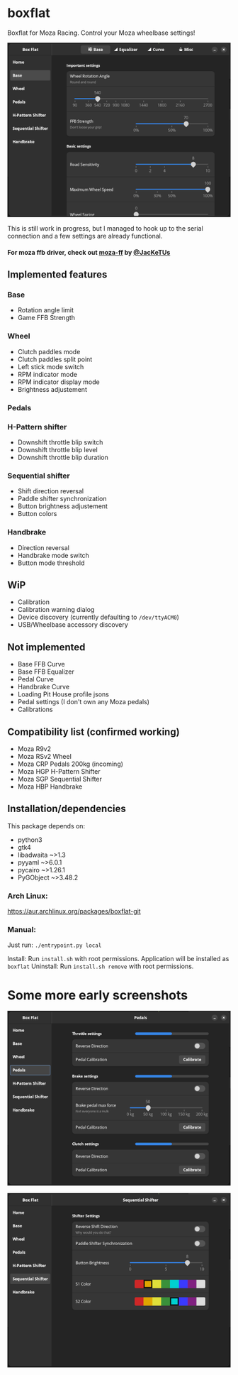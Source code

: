 # boxflat
Boxflat for Moza Racing. Control your Moza wheelbase settings!

![Base panel](./screens/base.png)

This is still work in progress, but I managed to hook up to the serial connection and a few settings are already functional.

#### For moza ffb driver, check out [moza-ff](https://github.com/JacKeTUs/moza-ff) by [@JacKeTUs](https://github.com/JacKeTUs)

## Implemented features
### Base
- Rotation angle limit
- Game FFB Strength

### Wheel
- Clutch paddles mode
- Clutch paddles split point
- Left stick mode switch
- RPM indicator mode
- RPM indicator display mode
- Brightness adjustement

### Pedals

### H-Pattern shifter
- Downshift throttle blip switch
- Downshift throttle blip level
- Downshift throttle blip duration

### Sequential shifter
- Shift direction reversal
- Paddle shifter synchronization
- Button brightness adjustement
- Button colors

### Handbrake
- Direction reversal
- Handbrake mode switch
- Button mode threshold

## WiP
- Calibration
- Calibration warning dialog
- Device discovery (currently defaulting to `/dev/ttyACM0`)
- USB/Wheelbase accessory discovery

## Not implemented
- Base FFB Curve
- Base FFB Equalizer
- Pedal Curve
- Handbrake Curve
- Loading Pit House profile jsons
- Pedal settings (I don't own any Moza pedals)
- Calibrations

## Compatibility list (confirmed working)
- Moza R9v2
- Moza RSv2 Wheel
- Moza CRP Pedals 200kg (incoming)
- Moza HGP H-Pattern Shifter
- Moza SGP Sequential Shifter
- Moza HBP Handbrake

## Installation/dependencies
This package depends on:
- python3
- gtk4
- libadwaita ~>1.3
- pyyaml ~>6.0.1
- pycairo ~>1.26.1
- PyGObject ~>3.48.2

### Arch Linux:
https://aur.archlinux.org/packages/boxflat-git

### Manual:
Just run: `./entrypoint.py local`

Install: Run `install.sh` with root permissions. Application will be installed as `boxflat`
Uninstall: Run `install.sh remove` with root permissions.

# Some more early screenshots
![Pedals panel](./screens/pedals.png)

![Sequential shifter panel](./screens/sequential.png)
